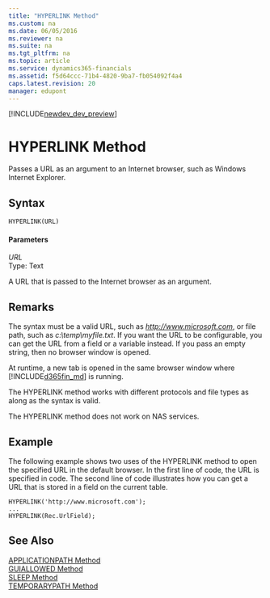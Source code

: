 ```yaml
---
title: "HYPERLINK Method"
ms.custom: na
ms.date: 06/05/2016
ms.reviewer: na
ms.suite: na
ms.tgt_pltfrm: na
ms.topic: article
ms.service: dynamics365-financials
ms.assetid: f5d64ccc-71b4-4820-9ba7-fb054092f4a4
caps.latest.revision: 20
manager: edupont
---
```


[!INCLUDE[newdev_dev_preview](../includes/newdev_dev_preview.md)]

# HYPERLINK Method
Passes a URL as an argument to an Internet browser, such as Windows Internet Explorer.  

## Syntax  

```  
HYPERLINK(URL)  
```  

#### Parameters  
 *URL*  
 Type: Text  

 A URL that is passed to the Internet browser as an argument.  

## Remarks  
 The syntax must be a valid URL, such as *http://www.microsoft.com*, or file path, such as *c:\\temp\\myfile.txt*. If you want the URL to be configurable, you can get the URL from a field or a variable instead. If you pass an empty string, then no browser window is opened.  

<!-- Windows
If you use this method for an application that runs on the [!INCLUDE[nav_windows](../includes/nav_windows_md.md)], then the default Internet browser that is based on the setting in the system registry is used. If the browser is already running, then a new tab opens in the browser window. If you use this method for an application that runs on the [!INCLUDE[d365fin_web_md](../includes/d365fin_web_md.md)], then a new tab in the same browser window that is currently hosting the [!INCLUDE[d365fin_web_md](../includes/d365fin_web_md.md)] is opened.  
-->

At runtime, a new tab is opened in the same browser window where [!INCLUDE[d365fin_md](../includes/d365fin_md.md)] is running.

 The HYPERLINK method works with different protocols and file types as along as the syntax is valid.  

 The HYPERLINK method does not work on NAS services.  

## Example  
 The following example shows two uses of the HYPERLINK method to open the specified URL in the default browser. In the first line of code, the URL is specified in code. The second line of code illustrates how you can get a URL that is stored in a field on the current table.  

```  
HYPERLINK('http://www.microsoft.com');   
...  
HYPERLINK(Rec.UrlField);  

```  

## See Also  
 [APPLICATIONPATH Method](devenv-APPLICATIONPATH-Method.md)   
 [GUIALLOWED Method](devenv-GUIALLOWED-Method.md)   
 [SLEEP Method](devenv-SLEEP-Method.md)   
 [TEMPORARYPATH Method](devenv-TEMPORARYPATH-Method.md)
